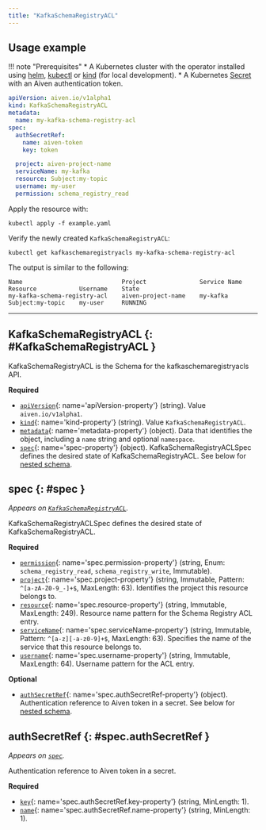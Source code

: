 ```yaml
---
title: "KafkaSchemaRegistryACL"
---
```


## Usage example

!!! note "Prerequisites"
	* A Kubernetes cluster with the operator installed using [helm](../installation/helm.md), [kubectl](../installation/kubectl.md) or [kind](../contributing/developer-guide.md) (for local development).
	* A Kubernetes [Secret](../authentication.md) with an Aiven authentication token.

```yaml linenums="1"
apiVersion: aiven.io/v1alpha1
kind: KafkaSchemaRegistryACL
metadata:
  name: my-kafka-schema-registry-acl
spec:
  authSecretRef:
    name: aiven-token
    key: token

  project: aiven-project-name
  serviceName: my-kafka
  resource: Subject:my-topic
  username: my-user
  permission: schema_registry_read
```

Apply the resource with:

```shell
kubectl apply -f example.yaml
```

Verify the newly created `KafkaSchemaRegistryACL`:

```shell
kubectl get kafkaschemaregistryacls my-kafka-schema-registry-acl
```

The output is similar to the following:
```shell
Name                            Project               Service Name    Resource            Username    State      
my-kafka-schema-registry-acl    aiven-project-name    my-kafka        Subject:my-topic    my-user     RUNNING    
```

---

## KafkaSchemaRegistryACL {: #KafkaSchemaRegistryACL }

KafkaSchemaRegistryACL is the Schema for the kafkaschemaregistryacls API.

**Required**

- [`apiVersion`](#apiVersion-property){: name='apiVersion-property'} (string). Value `aiven.io/v1alpha1`.
- [`kind`](#kind-property){: name='kind-property'} (string). Value `KafkaSchemaRegistryACL`.
- [`metadata`](#metadata-property){: name='metadata-property'} (object). Data that identifies the object, including a `name` string and optional `namespace`.
- [`spec`](#spec-property){: name='spec-property'} (object). KafkaSchemaRegistryACLSpec defines the desired state of KafkaSchemaRegistryACL. See below for [nested schema](#spec).

## spec {: #spec }

_Appears on [`KafkaSchemaRegistryACL`](#KafkaSchemaRegistryACL)._

KafkaSchemaRegistryACLSpec defines the desired state of KafkaSchemaRegistryACL.

**Required**

- [`permission`](#spec.permission-property){: name='spec.permission-property'} (string, Enum: `schema_registry_read`, `schema_registry_write`, Immutable).
- [`project`](#spec.project-property){: name='spec.project-property'} (string, Immutable, Pattern: `^[a-zA-Z0-9_-]+$`, MaxLength: 63). Identifies the project this resource belongs to.
- [`resource`](#spec.resource-property){: name='spec.resource-property'} (string, Immutable, MaxLength: 249). Resource name pattern for the Schema Registry ACL entry.
- [`serviceName`](#spec.serviceName-property){: name='spec.serviceName-property'} (string, Immutable, Pattern: `^[a-z][-a-z0-9]+$`, MaxLength: 63). Specifies the name of the service that this resource belongs to.
- [`username`](#spec.username-property){: name='spec.username-property'} (string, Immutable, MaxLength: 64). Username pattern for the ACL entry.

**Optional**

- [`authSecretRef`](#spec.authSecretRef-property){: name='spec.authSecretRef-property'} (object). Authentication reference to Aiven token in a secret. See below for [nested schema](#spec.authSecretRef).

## authSecretRef {: #spec.authSecretRef }

_Appears on [`spec`](#spec)._

Authentication reference to Aiven token in a secret.

**Required**

- [`key`](#spec.authSecretRef.key-property){: name='spec.authSecretRef.key-property'} (string, MinLength: 1).
- [`name`](#spec.authSecretRef.name-property){: name='spec.authSecretRef.name-property'} (string, MinLength: 1).
